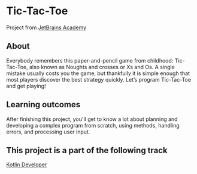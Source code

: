 # Tic-Tac-Toe
Project from [JetBrains Academy](https://hyperskill.org/tracks)
## About
Everybody remembers this paper-and-pencil game from childhood: Tic-Tac-Toe, also known as Noughts and crosses or Xs and Os. A single mistake usually costs you the game, but thankfully it is simple enough that most players discover the best strategy quickly. Let’s program Tic-Tac-Toe and get playing!
## Learning outcomes
After finishing this project, you'll get to know a lot about planning and developing a complex program from scratch, using methods, handling errors, and processing user input.
## This project is a part of the following track
[Kotlin Developer](https://hyperskill.org/tracks/3)
